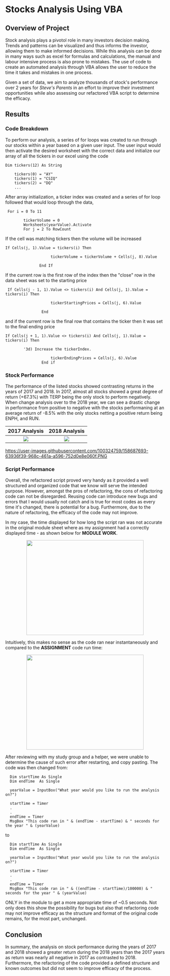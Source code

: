# Stocks Analysis Using VBA

## Overview of Project

  Stock analysis plays a pivotol role in many investors decision making. Trends and patterns can be visualized and thus informs the investor, allowing them to make informed decisions. While this analysis can be done in many ways such as excel for formulas and calculations, the manual and labour intensive process is also prone to mistakes. The use of code to create an automated analysis through VBA allows the user to reduce the time it takes and mistakes in one process.
  
  Given a set of data, we aim to analyze thousands of stock's performance over 2 years for *Steve's Parents* in an effort to improve their investment opportunities while also assessing our refactored VBA script to determine the efficacy.
  
## Results

### Code Breakdown

To perform our analysis, a series of for loops was created to run through our stocks within a year based on a given user input. The user input would then activate the desired worksheet with the correct data and initialize our array of all the tickers in our excel using the code
```
Dim tickers(12) As String
    
    tickers(0) = "AY"
    tickers(1) = "CSIQ"
    tickers(2) = "DQ"
    ...
```
After array initialization, a ticker index was created and a series of for loop followed that would loop through the data,
``` 
 For i = 0 To 11
    
        tickerVolume = 0
        Worksheets(yearValue).Activate
        For j = 2 To RowCount
```
If the cell was matching tickers then the volume will be increased
```
If Cells(j, 1).Value = tickers(i) Then
                                
                    tickerVolume = tickerVolume + Cells(j, 8).Value
                                
               End If
```
If the current row is the first row of the index then the "close" row in the data sheet was set to the starting price
```
 If Cells(j - 1, 1).Value <> tickers(i) And Cells(j, 1).Value = tickers(i) Then
                                
                    tickerStartingPrices = Cells(j, 6).Value
                                
                End
```
and if the current row is the final row that contains the ticker then it was set to the final ending price

```
If Cells(j + 1, 1).Value <> tickers(i) And Cells(j, 1).Value = tickers(i) Then
                
        '3d) Increase the tickerIndex.
                                
                    tickerEndingPrices = Cells(j, 6).Value
                End if
```
### Stock Performance

The performance of the listed stocks showed contrasting returns in the years of 2017 and 2018. In 2017, almost all stocks showed a great degree of return (+67.3%) with TERP being the only stock to perform negatively. When change analysis over to the 2018 year, we can see a drastic change in performance from positive to negative with the stocks performaning at an average return of -8.5% with the only stocks netting a positive return being ENPH, and RUN.

<center>

2017 Analysis            |  2018 Analysis
:-------------------------:|:-------------------------:
![](https://user-images.githubusercontent.com/100324759/158687735-75d5b42a-2871-4509-aaa9-07a0244029d1.PNG)  |  ![](https://user-images.githubusercontent.com/100324759/158687693-63936f39-968c-461a-a596-752d0e8e060f.PNG)

</center>

  https://user-images.githubusercontent.com/100324759/158687693-63936f39-968c-461a-a596-752d0e8e060f.PNG
  
  ### Script Performance

  Overall, the refactored script proved very handy as it provided a well structured and organized code that we know will serve the intended purpose. However, amongst the pros of refactoring, the cons of refactoring code can not be disregarded. Reusing code can introduce new bugs and errors that I would usually not catch and is true for most codes as every time it's changed, there is potential for a bug. Furthermore, due to the nature of refactoring, the efficacy of the code may not improve. 
  
  In my case, the time displayed for how long the script ran was not accurate in the original module sheet where as my assignment had a correctly displayed time - as shown below for **MODULE WORK**.
  
  
  <p align = "center">
  <img width="370" height="300" src="https://user-images.githubusercontent.com/100324759/158685633-777bbf85-404d-418f-80e6-bba9b5309068.PNG">
 </p>

Intuitively, this makes no sense as the code ran near instantaneously and compared to the **ASSIGNMENT** code run time:


<p align = "center">
  <img width="370" height="300" src="https://user-images.githubusercontent.com/100324759/158686448-942f4c28-a042-495f-a1cb-9dff066b3a82.PNG"
 </p>

  After reviewing with my study group and a helper, we were unable to determine the cause of such error after restarting, and copy pasting. The code was then changed from:
  
  ```
    Dim startTime As Single
    Dim endTime  As Single

    yearValue = InputBox("What year would you like to run the analysis on?")

    startTime = Timer
    .
    .
    endTime = Timer
    MsgBox "This code ran in " & (endTime - startTime) & " seconds for the year " & (yearValue)

  ```
  
 to
    
  ```
    Dim startTime As Single
    Dim endTime  As Single

    yearValue = InputBox("What year would you like to run the analysis on?")

    startTime = Timer
    .
    .
    endTime = Timer
    MsgBox "This code ran in " & ((endTime - startTime)/100000) & " seconds for the year " & (yearValue)
  ```
ONLY in the module to get a more appropriate time of ~0.5 seconds. Not only does this show the possibility for bugs but also that refactoring code may not improve efficacy as the structure and format of the original code remains, for the most part, unchanged.
  
 ## Conclusion
  
  In summary, the analysis on stock performance during the years of 2017 and 2018 showed a greater return during the 2018 years than the 2017 years as return was nearly all negative in 2017 as contrasted to 2018. Furthermore, the refactoring of the code provided a defined structure and known outcomes but did not seem to improve efficacy of the process.
  

